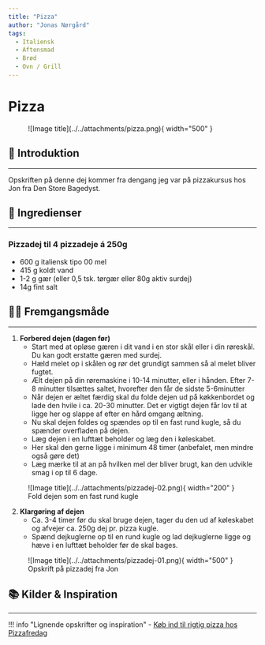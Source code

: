 ```yaml
---
title: "Pizza"
author: "Jonas Nørgård"
tags:
  - Italiensk   
  - Aftensmad      
  - Brød
  - Ovn / Grill    
---
```


# Pizza

<figure markdown="span">
  ![Image title](../../attachments/pizza.png){ width="500" }
  <figcaption></figcaption>
</figure>

## 📝 Introduktion
---

Opskriften på denne dej kommer fra dengang jeg var på pizzakursus hos Jon fra Den Store Bagedyst.

## 🛒 Ingredienser
---

### Pizzadej til 4 pizzadeje á 250g 
- 600 g italiensk tipo 00 mel
- 415 g koldt vand
- 1-2 g gær (eller 0,5 tsk. tørgær eller 80g aktiv surdej)
- 14g fint salt

## 👩‍🍳 Fremgangsmåde
---

1. **Forbered dejen (dagen før)**
    - Start med at opløse gæren i dit vand i en stor skål eller i din røreskål. Du kan godt erstatte gæren med surdej.
    - Hæld melet op i skålen og rør det grundigt sammen så al melet bliver fugtet.
    - Ælt dejen på din røremaskine i 10-14 minutter, eller i hånden. Efter 7-8 minutter tilsættes saltet, hvorefter den får de sidste 5-6minutter
    - Når dejen er æltet færdig skal du folde dejen ud på køkkenbordet og lade den hvile i ca. 20-30 minutter. Det er vigtigt dejen får lov til at ligge her og slappe af efter en hård omgang æltning.
    - Nu skal dejen foldes og spændes op til en fast rund kugle, så du spænder overfladen på dejen.
    - Læg dejen i en lufttæt beholder og læg den i køleskabet.
    - Her skal den gerne ligge i minimum 48 timer (anbefalet, men mindre også gøre det)
    - Læg mærke til at an på hvilken mel der bliver brugt, kan den udvikle smag i op til 6 dage.

<figure markdown="span">
  ![Image title](../../attachments/pizzadej-02.png){ width="200" }
  <figcaption>Fold dejen som en fast rund kugle</figcaption>
</figure>

2. **Klargøring af dejen**
    - Ca. 3-4 timer før du skal bruge dejen, tager du den ud af køleskabet og afvejer ca. 250g dej pr. pizza kugle.
    - Spænd dejkuglerne op til en rund kugle og lad dejkuglerne ligge og hæve i en lufttæt beholder før de skal bages.
   
<figure markdown="span">
  ![Image title](../../attachments/pizzadej-01.png){ width="500" }
  <figcaption>Opskrift på pizzadej fra Jon</figcaption>
</figure>

## 📚 Kilder & Inspiration
---

!!! info "Lignende opskrifter og inspiration"
    - [Køb ind til rigtig pizza hos Pizzafredag](https://pizzafredag.dk/produkter/)

